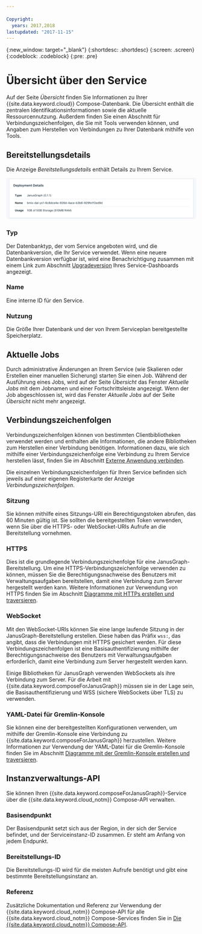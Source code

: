 ```yaml
---

Copyright:
  years: 2017,2018
lastupdated: "2017-11-15"
---
```


{:new_window: target="_blank"}
{:shortdesc: .shortdesc}
{:screen: .screen}
{:codeblock: .codeblock}
{:pre: .pre}

# Übersicht über den Service

Auf der Seite _Übersicht_ finden Sie Informationen zu Ihrer {{site.data.keyword.cloud}} Compose-Datenbank. Die Übersicht enthält die zentralen Identifikationsinformationen sowie die aktuelle Ressourcennutzung. Außerdem finden Sie einen Abschnitt für Verbindungszeichenfolgen, die Sie mit Tools verwenden können, und Angaben zum Herstellen von Verbindungen zu Ihrer Datenbank mithilfe von Tools.

## Bereitstellungsdetails

Die Anzeige _Bereitstellungsdetails_ enthält Details zu Ihrem Service.

![Bereitstellungsdetails](./images/janusgraph-deployment-details.png "Ansicht der Anzeige 'Bereitstellungsdetails'")

### Typ

Der Datenbanktyp, der vom Service angeboten wird, und die Datenbankversion, die Ihr Service verwendet. Wenn eine neuere Datenbankversion verfügbar ist, wird eine Benachrichtigung zusammen mit einem Link zum Abschnitt [Upgradeversion](/docs/services/ComposeForJanusGraph/dashboard-settings.html#upgrade-version) Ihres Service-Dashboards angezeigt.

### Name

Eine interne ID für den Service.

### Nutzung

Die Größe Ihrer Datenbank und der von Ihrem Serviceplan bereitgestellte Speicherplatz.

## Aktuelle Jobs

Durch administrative Änderungen an Ihrem Service (wie Skalieren oder Erstellen einer manuellen Sicherung) starten Sie einen Job. Während der Ausführung eines Jobs, wird auf der Seite _Übersicht_ das Fenster _Aktuelle Jobs_ mit dem Jobnamen und einer Fortschrittsleiste angezeigt. Wenn der Job abgeschlossen ist, wird das Fenster _Aktuelle Jobs_ auf der Seite _Übersicht_ nicht mehr angezeigt.

## Verbindungszeichenfolgen

Verbindungszeichenfolgen können von bestimmten Clientbibliotheken verwendet werden und enthalten alle Informationen, die andere Bibliotheken zum Herstellen einer Verbindung benötigen. Informationen dazu, wie sich mithilfe einer Verbindungszeichenfolge eine Verbindung zu Ihrem Service herstellen lässt, finden Sie im Abschnitt [Externe Anwendung verbinden](./connecting-external.html).

Die einzelnen Verbindungszeichenfolgen für Ihren Service befinden sich jeweils auf einer eigenen Registerkarte der Anzeige _Verbindungszeichenfolgen_.

### Sitzung

Sie können mithilfe eines Sitzungs-URI ein Berechtigungstoken abrufen, das 60 Minuten gültig ist. Sie sollten die bereitgestellten Token verwenden, wenn Sie über die HTTPS- oder WebSocket-URIs Aufrufe an die Bereitstellung vornehmen.

### HTTPS

Dies ist die grundlegende Verbindungszeichenfolge für eine JanusGraph-Bereitstellung. Um eine HTTPS-Verbindungszeichenfolge verwenden zu können, müssen Sie die Berechtigungsnachweise des Benutzers mit Verwaltungsaufgaben bereitstellen, damit eine Verbindung zum Server hergestellt werden kann. Weitere Informationen zur Verwendung von HTTPS finden Sie im Abschnitt [Diagramme mit HTTPs erstellen und traversieren](./tutorial-https.html).

### WebSocket

Mit den WebSocket-URIs können Sie eine lange laufende Sitzung in der JanusGraph-Bereitstellung erstellen. Diese haben das Präfix `wss:`, das angibt, dass die Verbindungen mit HTTPS gesichert werden. Für diese Verbindungszeichenfolgen ist eine Basisauthentifizierung mithilfe der Berechtigungsnachweise des Benutzers mit Verwaltungsaufgaben erforderlich, damit eine Verbindung zum Server hergestellt werden kann.

Einige Bibliotheken für JanusGraph verwenden WebSockets als ihre Verbindung zum Server. Für die Arbeit mit {{site.data.keyword.composeForJanusGraph}} müssen sie in der Lage sein, die Basisauthentifizierung und WSS (sichere WebSockets über TLS) zu verwenden.

### YAML-Datei für Gremlin-Konsole

Sie können eine der bereitgestellten Konfigurationen verwenden, um mithilfe der Gremlin-Konsole eine Verbindung zu {{site.data.keyword.composeForJanusGraph}} herzustellen. Weitere Informationen zur Verwendung der YAML-Datei für die Gremlin-Konsole finden Sie im Abschnitt [Diagramme mit der Gremlin-Konsole erstellen und traversieren](./tutorial-gremlin-console.html).


## Instanzverwaltungs-API

Sie können Ihren {{site.data.keyword.composeForJanusGraph}}-Service über die {{site.data.keyword.cloud_notm}} Compose-API verwalten.

### Basisendpunkt

Der Basisendpunkt setzt sich aus der Region, in der sich der Service befindet, und der Serviceinstanz-ID zusammen. Er steht am Anfang von jedem Endpunkt.

### Bereitstellungs-ID

Die Bereitstellungs-ID wird für die meisten Aufrufe benötigt und gibt eine bestimmte Bereitstellungsinstanz an.

### Referenz

Zusätzliche Dokumentation und Referenz zur Verwendung der {{site.data.keyword.cloud_notm}} Compose-API für alle {{site.data.keyword.cloud_notm}} Compose-Services finden Sie in [Die {{site.data.keyword.cloud_notm}} Compose-API](https://www.compose.com/articles/the-ibm-cloud-compose-api/).
